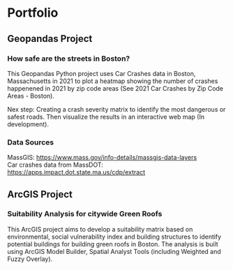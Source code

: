 # Portfolio
## Geopandas Project
### How safe are the streets in Boston?

This Geopandas Python project uses Car Crashes data in Boston, Massachusetts in 2021 to plot a heatmap showing the number of crashes happenened in 2021 by zip code areas (See 2021 Car Crashes by Zip Code Areas - Boston). 

Nex step: Creating a crash severity matrix to identify the most dangerous or safest roads. Then visualize the results in an interactive web map (In development).
### Data Sources

MassGIS: https://www.mass.gov/info-details/massgis-data-layers <br /> 
Car crashes data from MassDOT: https://apps.impact.dot.state.ma.us/cdp/extract
## ArcGIS Project
### Suitability Analysis for citywide Green Roofs

This ArcGIS project aims to develop a suitability matrix based on environmental, social vulnerability index and building structures to identify potential buildings for building green roofs in Boston. The analysis is built using ArcGIS Model Builder, Spatial Analyst Tools (including Weighted and Fuzzy Overlay).
